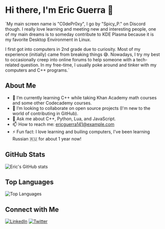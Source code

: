# Hi there, I'm Eric Guerra 👋
`My main screen name is "C0dePr0xy", I go by "Spicy_P." on Discord though. I really love learning and meeting new and interesting people, one of my main dreams is to someday contribute to KDE Plasma because it is my favorite Desktop Environment in Linux. 

I first got into computers in 2nd grade due to curiosity. Most of my experience (initially) came from breaking things 😅. Nowadays, I try my best to occasionally creep into online forums to help someone with a tech-related question. In my free-time, I usually poke around and tinker with my computers and C++ programs.`

## About Me
- 🌱 I’m currently learning C++ while taking Khan Academy math courses and some other Codecademy courses.
- 👯 I’m looking to collaborate on open source projects (I'm new to the world of contributing in GitHub).
- 💬 Ask me about C++, Python, Lua, and JavaScript.
- 📫 How to reach me: [ericguerra141@example.com](mailto:ericguerra141@gmail.com)
- ⚡ Fun fact: I love learning and builing computers, I've been learning Russian 🇷🇺 for about 1 year now!

## GitHub Stats
![Eric's GitHub stats](https://github-readme-stats.vercel.app/api?username=your-github-username&show_icons=true&theme=radical)

## Top Languages
![Top Languages](https://github-readme-stats.vercel.app/api/top-langs/?username=your-github-username&layout=compact&theme=radical)

## Connect with Me
[![LinkedIn](https://img.shields.io/badge/LinkedIn-blue?style=flat&logo=linkedin&labelColor=blue)](https://www.linkedin.com/in/eric-guerra-281906258/)
[![Twitter](https://img.shields.io/badge/Twitter-blue?style=flat&logo=twitter&labelColor=blue)](https://x.com/c0depr0xy)
